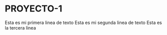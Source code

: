 # PROYECTO-1
Esta es mi primera linea de texto 
Esta es mi segunda linea de texto 
Esta es la tercera linea
